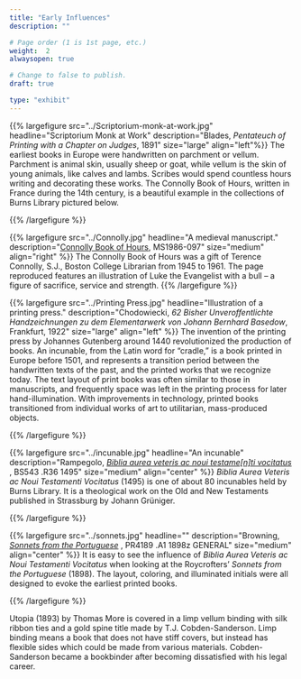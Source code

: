 ```yaml
---
title: "Early Influences"
description: ""

# Page order (1 is 1st page, etc.)
weight:  2
alwaysopen: true

# Change to false to publish.
draft: true

type: "exhibit"
---
```


{{% largefigure src="../Scriptorium-monk-at-work.jpg"
                headline="Scriptorium Monk at Work"
                description="Blades, *Pentateuch of Printing with a Chapter on Judges*, 1891"
                size="large" align="left"%}}
The earliest books in Europe were handwritten on parchment or vellum. Parchment is animal skin, usually sheep or goat, while vellum is the skin of young animals, like calves and lambs. Scribes would spend countless hours writing and decorating these works. The Connolly Book of Hours, written in France during the 14th century, is a beautiful example in the collections of Burns Library pictured below.

{{% /largefigure %}}

{{% largefigure src="../Connolly.jpg"
                headline="A medieval manuscript."
				description="[Connolly Book of Hours](https://hdl.handle.net/2345/2873), MS1986-097"
				size="medium" align="right" %}}
The Connolly Book of Hours was a gift of  Terence Connolly, S.J., Boston College Librarian from 1945 to 1961. The page reproduced features an illustration of Luke the Evangelist with a bull – a figure of sacrifice, service and strength.
{{% /largefigure %}}


{{% largefigure src="../Printing Press.jpg"
                headline="Illustration of a printing press."
				description="Chodowiecki, *62 Bisher Unveroffentlichte Handzeichnungen zu dem Elementarwerk von Johann Bernhard Basedow*, Frankfurt, 1922"
                size="large" align="left" %}}
The invention of the printing press by Johannes Gutenberg around 1440 revolutionized the production of books. An incunable, from the Latin word for “cradle,” is a book  printed in Europe before 1501, and represents a transition period between the handwritten texts of the past, and the printed works that we recognize today. The text layout of print books was often similar to those in manuscripts, and frequently space was left in the printing process for later hand-illumination. With improvements in technology, printed books transitioned from individual works of art to utilitarian, mass-produced objects.

{{% /largefigure %}}

{{% largefigure src="../incunable.jpg"
                headline="An incunable"
                description="Rampegolo, [*Biblia aurea veteris ac noui testame[n]ti vocitatus*](https://bc-primo.hosted.exlibrisgroup.com/primo-explore/fulldisplay?docid=ALMA-BC21326410440001021&context=L&vid=bclib_new&search_scope=bcl&tab=bcl_only&lang=en_US) , BS543 .R36 1495"
				size="medium"
                align="center" %}}
*Biblia Aurea Veteris ac Noui Testamenti Vocitatus* (1495) is one of about 80 incunables held by Burns Library. It is a theological work on the Old and New Testaments published in Strassburg by Johann Grüniger.				


{{% /largefigure %}}

{{% largefigure src="../sonnets.jpg"
                headline=""
                description="Browning, [*Sonnets from the Portuguese*](https://bc-primo.hosted.exlibrisgroup.com/primo-explore/fulldisplay?docid=ALMA-BC21312636370001021&context=L&vid=bclib_new&search_scope=bcl&tab=bcl_only&lang=en_US) , PR4189 .A1 1898z GENERAL"
				size="medium"
                align="center" %}}
It is easy to see the influence of *Biblia Aurea Veteris ac Noui Testamenti Vocitatus* when looking at the Roycrofters’ *Sonnets from the Portuguese* (1898). The layout, coloring, and illuminated initials were all designed to evoke the earliest printed books. 				


{{% /largefigure %}}

Utopia (1893) by Thomas More is covered in a limp vellum binding with silk ribbon ties and a gold spine title made by T.J. Cobden-Sanderson. Limp binding means a book that does not have stiff covers, but instead has flexible sides which could be made from various materials. Cobden-Sanderson became a bookbinder after becoming dissatisfied with his legal career.
